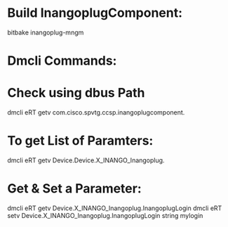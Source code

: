 Build InangoplugComponent:
===================
bitbake inangoplug-mngm


Dmcli Commands:
==============

Check using dbus Path
=====================
dmcli eRT getv com.cisco.spvtg.ccsp.inangoplugcomponent.

To get List of Paramters:
========================
dmcli eRT getv Device.Device.X\_INANGO\_Inangoplug.

Get & Set a Parameter:
=====================
dmcli eRT getv Device.X\_INANGO\_Inangoplug.InangoplugLogin
dmcli eRT setv Device.X\_INANGO\_Inangoplug.InangoplugLogin string mylogin
